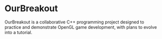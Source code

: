 # OurBreakout
OurBreakout is a collaborative C++ programming project designed to practice and demonstrate OpenGL game development, with plans to evolve into a tutorial.
